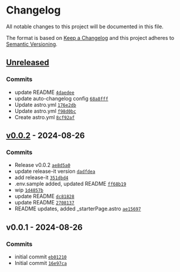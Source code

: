 # Changelog

All notable changes to this project will be documented in this file.

The format is based on [Keep a Changelog](https://keepachangelog.com/en/1.0.0/)
and this project adheres to [Semantic Versioning](https://semver.org/spec/v2.0.0.html).

## [Unreleased](https://github.com/montopolis/desdinova/compare/v0.0.2...HEAD)

### Commits

- update README [`4daedee`](https://github.com/montopolis/desdinova/commit/4daedeeb9d6b35413aa382f69ca8fd303d44b54c)
- update auto-changelog config [`68a8fff`](https://github.com/montopolis/desdinova/commit/68a8fffee27a099a4337a8e4468fd4d03a82334e)
- Update astro.yml [`176e2db`](https://github.com/montopolis/desdinova/commit/176e2db02b1a6d2e679f234ed083ac3aa2fd20d4)
- Update astro.yml [`f98d0bc`](https://github.com/montopolis/desdinova/commit/f98d0bcacb17cbe191c04a06b13d807b6201cf84)
- Create astro.yml [`8cf92af`](https://github.com/montopolis/desdinova/commit/8cf92af62dbc7054881c1d88bfb2edd38faeb18f)

## [v0.0.2](https://github.com/montopolis/desdinova/compare/v0.0.1...v0.0.2) - 2024-08-26

### Commits

- Release v0.0.2 [`ae8d5a0`](https://github.com/montopolis/desdinova/commit/ae8d5a0d8a48b5b8a0f5666d9da6045d33def8cc)
- update release-it version [`dadfdea`](https://github.com/montopolis/desdinova/commit/dadfdea3da1cc9a8c645d19e72128bcef13b80a7)
- add release-it [`351dbd4`](https://github.com/montopolis/desdinova/commit/351dbd4a20ee5ce6c24fc8b888b332eadaf974b3)
- .env.sample added, updated README [`ff68b19`](https://github.com/montopolis/desdinova/commit/ff68b198aaec0322d49db68200e78941a8353ec0)
- wip [`1d4857b`](https://github.com/montopolis/desdinova/commit/1d4857b5ea0b0d61ce163b292933cb615efe7e9c)
- update README [`dc81828`](https://github.com/montopolis/desdinova/commit/dc81828830d26298edf3a72428a603e02624d1d6)
- update README [`2708137`](https://github.com/montopolis/desdinova/commit/2708137958bc4ce64ab4e587a8e34eb9e769c338)
- README updates, added _starterPage.astro [`ae15697`](https://github.com/montopolis/desdinova/commit/ae15697fdac8d7a378f839a55b846e72c17f81f8)

## v0.0.1 - 2024-08-26

### Commits

- initial commit [`eb01210`](https://github.com/montopolis/desdinova/commit/eb0121075bff7711cc31b5338d1e122b8eeaa211)
- Initial commit [`16e97ca`](https://github.com/montopolis/desdinova/commit/16e97ca78f2f3e172bd08947dc0bf1c49b6c63fa)
